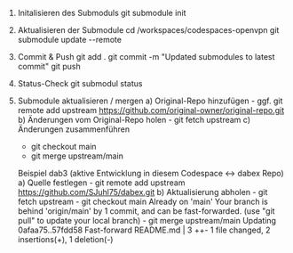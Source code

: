 1) Initalisieren des Submoduls
    git submodule init
2) Aktualisieren der Submodule
    cd /workspaces/codespaces-openvpn
    git submodule update --remote
3) Commit & Push
    git add .
    git commit -m "Updated submodules to latest commit"
    git push
4) Status-Check
    git submodul status

5) Submodule aktualisieren / mergen
    a) Original-Repo hinzufügen
       - ggf. git remote add upstream https://github.com/original-owner/original-repo.git
    b) Änderungen vom Original-Repo holen
       - git fetch upstream
    c) Änderungen zusammenführen
    - git checkout main
    - git merge upstream/main

    Beispiel dab3 (aktive Entwicklung in diesem Codespace <-> dabex Repo)
    a) Quelle festlegen
        - git remote add upstream https://github.com/SJuhl75/dabex.git
    b) Aktualisierung abholen
        - git fetch upstream
        - git checkout main
            Already on 'main' Your branch is behind 'origin/main' by 1 commit, and can be fast-forwarded.
            (use "git pull" to update your local branch)
        - git merge upstream/main
            Updating 0afaa75..57fdd58
            Fast-forward
             README.md | 3 ++-
              1 file changed, 2 insertions(+), 1 deletion(-)
              
